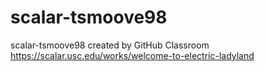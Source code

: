 # scalar-tsmoove98
scalar-tsmoove98 created by GitHub Classroom
https://scalar.usc.edu/works/welcome-to-electric-ladyland
